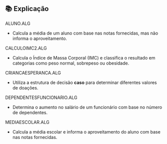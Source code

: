 ## 📚 Explicação

ALUNO.ALG

* Calcula a média de um aluno com base nas notas fornecidas, mas não informa o aproveitamento.  

CALCULOIMC2.ALG

* Calcula o Índice de Massa Corporal (IMC) e classifica o resultado em categorias como peso normal, sobrepeso ou obesidade.   

CRIANCAESPERANCA.ALG

* Utiliza a estrutura de decisão **caso** para determinar diferentes valores de doações. 

DEPENDENTESFUNCIONARIO.ALG

* Determina o aumento no salário de um funcionário com base no número de dependentes.  

MEDIAESCOLAR.ALG

* Calcula a média escolar e informa o aproveitamento do aluno com base nas notas fornecidas.  
